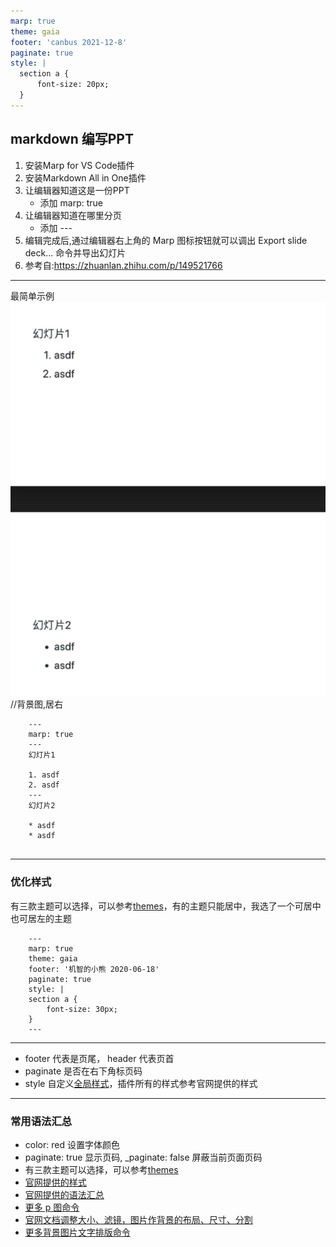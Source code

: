 ```yaml
---
marp: true
theme: gaia
footer: 'canbus 2021-12-8'
paginate: true
style: |
  section a {
      font-size: 20px;
  }
---
```

<!-- _color: red -->
## markdown 编写PPT
1. 安装Marp for VS Code插件
2. 安装Markdown All in One插件
3. 让编辑器知道这是一份PPT
   * 添加 marp: true
4. 让编辑器知道在哪里分页
   * 添加 ---
5. 编辑完成后,通过编辑器右上角的 Marp 图标按钮就可以调出 Export slide deck... 命令并导出幻灯片
6. 参考自:https://zhuanlan.zhihu.com/p/149521766
---
最简单示例
![bg right:40% w:15cm h:15cm ](pic/1.png)   //背景图,居右
```
    ---
    marp: true
    ---
    幻灯片1

    1. asdf
    2. asdf
    ---
    幻灯片2

    * asdf
    * asdf
    
```

---
### 优化样式
有三款主题可以选择，可以参考[themes][]，有的主题只能居中，我选了一个可居中也可居左的主题
```
    ---
    marp: true
    theme: gaia
    footer: '机智的小熊 2020-06-18'
    paginate: true
    style: |
    section a {
        font-size: 30px;
    }
    ---
```
---
* footer 代表是页尾， header 代表页首
* paginate 是否在右下角标页码
* style 自定义[全局样式][]，插件所有的样式参考官网提供的样式

---
### 常用语法汇总
* color: red 设置字体颜色
* paginate: true 显示页码, _paginate: false 屏蔽当前页面页码
* 有三款主题可以选择，可以参考[themes][]
* [官网提供的样式][]
* [官网提供的语法汇总][]
* [更多 p 图命令][]
* [官网文档调整大小、滤镜，图片作背景的布局、尺寸、分割][]
* [更多背景图片文字排版命令][]
  

[themes]:https://github.com/marp-team/marp-core/tree/master/themes
[全局样式]:https://www.zhihu.com/search?q=%E5%85%A8%E5%B1%80%E6%A0%B7%E5%BC%8F&search_source=Entity&hybrid_search_source=Entity&hybrid_search_extra=%7B%22sourceType%22%3A%22article%22%2C%22sourceId%22%3A149521766%7D
[官网提供的样式]:https://marpit.marp.app/theme-css
[官网提供的语法汇总]:https://marpit.marp.app/directives
[更多 p 图命令]:https://marpit.marp.app/image-syntax?id=image-filters
[官网文档调整大小、滤镜，图片作背景的布局、尺寸、分割]:https://marpit.marp.app/image-syntax
[更多背景图片文字排版命令]:https://marpit.marp.app/image-syntax?id=advanced-backgrounds
[Marpit Markdown使用教程]:https://www.jianshu.com/p/7702cddafca0